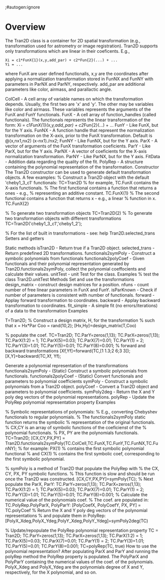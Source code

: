 ;#autogen:ignore

# Overview

The Tran2D class is a container for 2D spatial transformation (e.g., transformation used for astrometry or image registration). Tran2D supports only transformations which are linear in their coeficents. E.g.,

	Xi = c1*FunX{1}(x,y,add_par) + c2*Fun{2}(...) + ...
	Yi = ...
	
where FunX are user defined functionalls, x,y are the coordinates after 
applying a normalization transformation stored in FunNX and FunNY with parameters 
in ParNX and ParNY, respectively. add_par are additional parameters like color, 
airmass, and parallactic angle.

ColCell - A cell array of variable names on which the transformation depends. Usually, the first two are 'x' and 'y'. The other may be variables like color and airmass. These variables represents the arguments of the FunX and FunY functionals.
FunX - A cell array of function_handles (called functionals). The functionals represents the linear transformation of the form: Xi = c1*FunX{1}(x,y,add_par) + c2*Fun{2}(...) + ...
FunY - Like FunX, but for the Y axis.
FunNX - A function handle that represent the normalization transformation on the X-axis, prior to the FunX transformation. Default is @(x,nx1,nx2) (x-nx1)./nx2;
FunNY - Like FunNX, but for the Y axis.
ParX - A vector of arguments of the FunX transformation coeficients.
ParY - Like ParX, but for the Y axis.
ParNX - A vector of coeficients for the X-axis normalization transformation.
ParNY - Like ParNX, but for the Y axis.
FitData - Addition data regarding the quality of the fit.
PolyRep - A structure containing the polynomial representation of the transformation.
Constructor
The Tran2D constructor can be used to generate default transformation objects. A few examples:
% Construct a Tran2D object with the default 'cheby1_3_c1' functionals:
TC=Tran2D
% for example, TC.FunX contains the X-axis functionals.
% The first functional contains a function that returns a ones - e.g.,
% representing an additive constant.
TC.FunX{1}
% The second functional contains a function that returns x - e.g., a linear
% function in x.
TC.FunX{2}

% To generate two transformation objects
TC=Tran2D(2)
% To generate two transformation objects with different transformations
TC=Tran2D('cheby1_3_c1','cheby1_2');

% For the list of built in transformations - see:
help Tran2D.selected_trans
Setters and getters

Static methods
isTran2D - Return true if a Tran2D object. selected_trans - Return predefined 2D transformations.
functionals2symPoly - Construct a symbolic polynomials from functionals
functionals2polyCoef - Given functionals and their polynomial representation generated by Tran2D.functionals2symPoly, collect the polynomial coeffocients and calculate their values.
unitTest - unit Test for the class.
Examples
% test the class
Tran2D.unitTest
Methods
Set and use the transformations
design_matrix - construct design matrices for a position.
nfuns - count number of free linear parameters in FunX and FunY.
isParKnown - Check if number of parameters is consistent with number of functionals.
forward - Applay forward transformation to coordinates.
backward - Applay backward transformation to coordinates.
fit_simple - A simple fit (no errors/iterations) of a data to the transformation
Examples


T=Tran2D;
% Construct a design matrix, H, for the transformation
% such that x = Hx*Par
Coo = rand(10,2);
[Hx,Hy]=design_matrix(T,Coo)
     
% populate the coef.
TC=Tran2D; TC.ParY=zeros(1,13);  TC.ParX=zeros(1,13); 
TC.ParX(1:2) = 1; TC.ParX(5)=0.03; TC.ParX(7)=0.01;
TC.ParY(1) = 2; TC.ParY(3)=1.01; TC.ParY(5)=0.01; TC.ParY(8)=0.001;
% forward and backward transformations
[Xf,Yf]=forward(TC,[1 1.3;2 6;3 3]);
[X,Y]=backward(TC,Xf, Yf);

Generate a polynomial representation of the transformations
functionals2symPoly - (Static) Construct a symbolic polynomials from functionals.
functionals2polyCoef - (Static) Convert functionals and parameters to polynomial coefficients
symPoly - Construct a symbolic polynomials from a Tran2D object.
polyCoef - Convert a Tran2D object and parameters to polynomial coefficients.
symPoly2deg - Return the X and Y poly deg vectors of the polynomial representations.
polyRep - Update the PolyRep polynomial representation property
Examples


% Symbolic representations of polynomials:
% E.g., converting Chebyshev functionals to regular polynomials.
% The functionals2symPoly static function returns the symbolic
% representation of the original functionals.
% CX,CY is an array of symbolic functions of the coeficienst of the
% polynomial functionals.
% PX, PY are the polynomials functionals.
TC=Tran2D;
[CX,CY,PX,PY] = Tran2D.functionals2symPoly(TC.ColCell,TC.FunX,TC.FunY,TC.FunNX,TC.FunNY);
% for example:
PX(1) % contains the first symbolic polynomial functional
% and 
CX(1) % contains the first symbolic coef, corresponding to the first symbolic polynomial.

% symPoly is a method of Tran2D that populate the PolyRep with
% the CX, CY, PX, PY symbolic functions.
% This function is slow and should be run once the Tran2D was constructed.
[CX,CY,PX,PY]=symPoly(TC);
% Next populate the ParX, ParY:
TC.ParY=zeros(1,13);  TC.ParX=zeros(1,13); 
TC.ParX(1:2) = 1; TC.ParX(5)=0.03; TC.ParX(7)=0.01;
TC.ParY(1) = 2; TC.ParY(3)=1.01; TC.ParY(5)=0.01; TC.ParY(8)=0.001;
% Calculate the numerical value of the polynomials coef.
% The coef. are populated in: TC.PolyRep.PolyParX, PolyParY:
[PolyCoefX, PolyCoefY, PX, PY] = TC.polyCoef
% Return the X and Y poly deg vectors of the polynomial representations
% and populate them in PolyRep:
[PolyX_Xdeg,PolyX_Ydeg,PolyY_Xdeg,PolyY_Ydeg]=symPoly2deg(TC)

% Update/repopulate the PolyRep polynomial representation property
TC = Tran2D;
TC.ParY=zeros(1,13);  TC.ParX=zeros(1,13); 
TC.ParX(1:2) = 1; TC.ParX(5)=0.03; TC.ParX(7)=0.01;
TC.ParY(1) = 2; TC.ParY(3)=1.01; TC.ParY(5)=0.01; TC.ParY(8)=0.001;
TC=polyRep(TC, true)
How to use the polynomial representation?
After populating ParX and ParY and running the polyRep method the PolyRep property is populated. The PolyParX and PolyParY containing the numerical values of the coef. of the polynomials.
PolyX_Xdeg and PolyX_Ydeg are the polynomials degree of X and Y, respectively, for the X polynomial, and so on.
